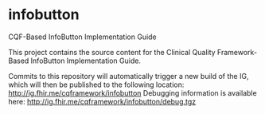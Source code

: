 # infobutton
CQF-Based InfoButton Implementation Guide

This project contains the source content for the Clinical Quality Framework-Based InfoButton Implementation Guide.

Commits to this repository will automatically trigger a new build of the IG, which will then be published to the following location:
http://ig.fhir.me/cqframework/infobutton
Debugging information is available here:
http://ig.fhir.me/cqframework/infobutton/debug.tgz